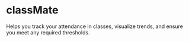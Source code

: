 # classMate
Helps you track your attendance in classes, visualize trends, and ensure you meet any required thresholds.
